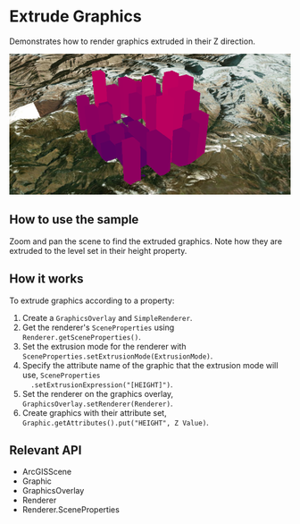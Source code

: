 <h1>Extrude Graphics</h1>

<p>Demonstrates how to render graphics extruded in their Z direction.</p>

<p><img src="ExtrudeGraphics.png"/></p>

<h2>How to use the sample</h2>

<p>Zoom and pan the scene to find the extruded graphics. Note how they are extruded to the level set in their height
  property.</p>

<h2>How it works</h2>

<p>To extrude graphics according to a property:</p>

<ol>
  <li>Create a <code>GraphicsOverlay</code> and <code>SimpleRenderer</code>.</li>
  <li>Get the renderer's <code>SceneProperties</code> using <code>Renderer.getSceneProperties()</code>.</li>
  <li>Set the extrusion mode for the renderer with <code>SceneProperties.setExtrusionMode(ExtrusionMode)</code>.</li>
  <li>Specify the attribute name of the graphic that the extrusion mode will use, <code>SceneProperties
  .setExtrusionExpression("[HEIGHT]")</code>.</li>
  <li>Set the renderer on the graphics overlay, <code>GraphicsOverlay.setRenderer(Renderer)</code>.</li>
  <li>Create graphics with their attribute set, <code>Graphic.getAttributes().put("HEIGHT", Z Value)</code>.</li>
</ol>

<h2>Relevant API</h2>

<ul>
  <li>ArcGISScene</li>
  <li>Graphic</li>
  <li>GraphicsOverlay</li>
  <li>Renderer</li>
  <li>Renderer.SceneProperties</li>
</ul>


